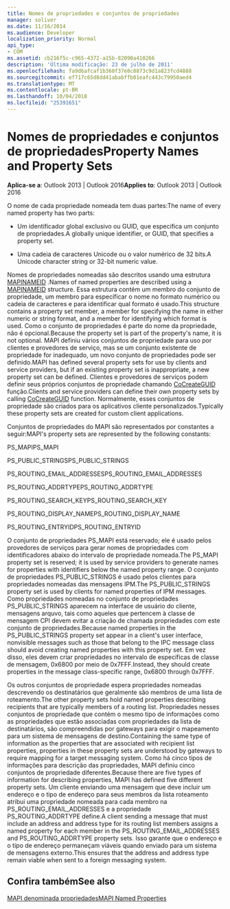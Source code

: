 ```yaml
---
title: Nomes de propriedades e conjuntos de propriedades
manager: soliver
ms.date: 11/16/2014
ms.audience: Developer
localization_priority: Normal
api_type:
- COM
ms.assetid: cb216f5c-c965-4372-a15b-82090a410266
description: 'Última modificação: 23 de julho de 2011'
ms.openlocfilehash: fa9d6afcaf1b360f37e8c8873c9d1a823fcd4888
ms.sourcegitcommit: ef717c65d8dd41ababffb01eafc443c79950aed4
ms.translationtype: MT
ms.contentlocale: pt-BR
ms.lasthandoff: 10/04/2018
ms.locfileid: "25391651"
---
```

# <a name="property-names-and-property-sets"></a><span data-ttu-id="2d5cd-103">Nomes de propriedades e conjuntos de propriedades</span><span class="sxs-lookup"><span data-stu-id="2d5cd-103">Property Names and Property Sets</span></span>

  
  
<span data-ttu-id="2d5cd-104">**Aplica-se a**: Outlook 2013 | Outlook 2016</span><span class="sxs-lookup"><span data-stu-id="2d5cd-104">**Applies to**: Outlook 2013 | Outlook 2016</span></span> 
  
<span data-ttu-id="2d5cd-105">O nome de cada propriedade nomeada tem duas partes:</span><span class="sxs-lookup"><span data-stu-id="2d5cd-105">The name of every named property has two parts:</span></span>
  
- <span data-ttu-id="2d5cd-106">Um identificador global exclusivo ou GUID, que especifica um conjunto de propriedades.</span><span class="sxs-lookup"><span data-stu-id="2d5cd-106">A globally unique identifier, or GUID, that specifies a property set.</span></span>
    
- <span data-ttu-id="2d5cd-107">Uma cadeia de caracteres Unicode ou o valor numérico de 32 bits.</span><span class="sxs-lookup"><span data-stu-id="2d5cd-107">A Unicode character string or 32-bit numeric value.</span></span> 
    
<span data-ttu-id="2d5cd-108">Nomes de propriedades nomeadas são descritos usando uma estrutura [MAPINAMEID](mapinameid.md) .</span><span class="sxs-lookup"><span data-stu-id="2d5cd-108">Names of named properties are described using a [MAPINAMEID](mapinameid.md) structure.</span></span> <span data-ttu-id="2d5cd-109">Essa estrutura contém um membro do conjunto de propriedade, um membro para especificar o nome no formato numérico ou cadeia de caracteres e para identificar qual formato é usado.</span><span class="sxs-lookup"><span data-stu-id="2d5cd-109">This structure contains a property set member, a member for specifying the name in either numeric or string format, and a member for identifying which format is used.</span></span> <span data-ttu-id="2d5cd-110">Como o conjunto de propriedades é parte do nome da propriedade, não é opcional.</span><span class="sxs-lookup"><span data-stu-id="2d5cd-110">Because the property set is part of the property's name, it is not optional.</span></span> <span data-ttu-id="2d5cd-111">MAPI definiu vários conjuntos de propriedade para uso por clientes e provedores de serviço, mas se um conjunto existente de propriedade for inadequado, um novo conjunto de propriedades pode ser definido.</span><span class="sxs-lookup"><span data-stu-id="2d5cd-111">MAPI has defined several property sets for use by clients and service providers, but if an existing property set is inappropriate, a new property set can be defined.</span></span> <span data-ttu-id="2d5cd-112">Clientes e provedores de serviços podem definir seus próprios conjuntos de propriedade chamando [CoCreateGUID](https://msdn.microsoft.com/library/ms688568.aspx) função.</span><span class="sxs-lookup"><span data-stu-id="2d5cd-112">Clients and service providers can define their own property sets by calling [CoCreateGUID](https://msdn.microsoft.com/library/ms688568.aspx) function.</span></span> <span data-ttu-id="2d5cd-113">Normalmente, esses conjuntos de propriedade são criados para os aplicativos cliente personalizados.</span><span class="sxs-lookup"><span data-stu-id="2d5cd-113">Typically these property sets are created for custom client applications.</span></span> 
  
<span data-ttu-id="2d5cd-114">Conjuntos de propriedades do MAPI são representados por constantes a seguir:</span><span class="sxs-lookup"><span data-stu-id="2d5cd-114">MAPI's property sets are represented by the following constants:</span></span>
  
<span data-ttu-id="2d5cd-115">PS_MAPI</span><span class="sxs-lookup"><span data-stu-id="2d5cd-115">PS_MAPI</span></span>
  
<span data-ttu-id="2d5cd-116">PS_PUBLIC_STRINGS</span><span class="sxs-lookup"><span data-stu-id="2d5cd-116">PS_PUBLIC_STRINGS</span></span>
  
<span data-ttu-id="2d5cd-117">PS_ROUTING_EMAIL_ADDRESSES</span><span class="sxs-lookup"><span data-stu-id="2d5cd-117">PS_ROUTING_EMAIL_ADDRESSES</span></span>
  
<span data-ttu-id="2d5cd-118">PS_ROUTING_ADDRTYPE</span><span class="sxs-lookup"><span data-stu-id="2d5cd-118">PS_ROUTING_ADDRTYPE</span></span>
  
<span data-ttu-id="2d5cd-119">PS_ROUTING_SEARCH_KEY</span><span class="sxs-lookup"><span data-stu-id="2d5cd-119">PS_ROUTING_SEARCH_KEY</span></span>
  
<span data-ttu-id="2d5cd-120">PS_ROUTING_DISPLAY_NAME</span><span class="sxs-lookup"><span data-stu-id="2d5cd-120">PS_ROUTING_DISPLAY_NAME</span></span>
  
<span data-ttu-id="2d5cd-121">PS_ROUTING_ENTRYID</span><span class="sxs-lookup"><span data-stu-id="2d5cd-121">PS_ROUTING_ENTRYID</span></span>
  
<span data-ttu-id="2d5cd-122">O conjunto de propriedades PS_MAPI está reservado; ele é usado pelos provedores de serviços para gerar nomes de propriedades com identificadores abaixo do intervalo de propriedade nomeada.</span><span class="sxs-lookup"><span data-stu-id="2d5cd-122">The PS_MAPI property set is reserved; it is used by service providers to generate names for properties with identifiers below the named property range.</span></span> <span data-ttu-id="2d5cd-123">O conjunto de propriedades PS_PUBLIC_STRINGS é usado pelos clientes para propriedades nomeadas das mensagens IPM.</span><span class="sxs-lookup"><span data-stu-id="2d5cd-123">The PS_PUBLIC_STRINGS property set is used by clients for named properties of IPM messages.</span></span> <span data-ttu-id="2d5cd-124">Como propriedades nomeadas no conjunto de propriedades PS_PUBLIC_STRINGS aparecem na interface de usuário do cliente, mensagens arquvo, tais como aqueles que pertencem à classe de mensagem CPI devem evitar a criação de chamada propriedades com este conjunto de propriedades.</span><span class="sxs-lookup"><span data-stu-id="2d5cd-124">Because named properties in the PS_PUBLIC_STRINGS property set appear in a client's user interface, nonvisible messages such as those that belong to the IPC message class should avoid creating named properties with this property set.</span></span> <span data-ttu-id="2d5cd-125">Em vez disso, eles devem criar propriedades no intervalo de específicas de classe de mensagem, 0x6800 por meio de 0x7FFF.</span><span class="sxs-lookup"><span data-stu-id="2d5cd-125">Instead, they should create properties in the message class-specific range, 0x6800 through 0x7FFF.</span></span>
  
<span data-ttu-id="2d5cd-126">Os outros conjuntos de propriedade espera propriedades nomeadas descrevendo os destinatários que geralmente são membros de uma lista de roteamento.</span><span class="sxs-lookup"><span data-stu-id="2d5cd-126">The other property sets hold named properties describing recipients that are typically members of a routing list.</span></span> <span data-ttu-id="2d5cd-127">Propriedades nesses conjuntos de propriedade que contém o mesmo tipo de informações como as propriedades que estão associadas com propriedades da lista de destinatários, são compreendidas por gateways para exigir o mapeamento para um sistema de mensagens de destino.</span><span class="sxs-lookup"><span data-stu-id="2d5cd-127">Containing the same type of information as the properties that are associated with recipient list properties, properties in these property sets are understood by gateways to require mapping for a target messaging system.</span></span> <span data-ttu-id="2d5cd-128">Como há cinco tipos de informações para descrição das propriedades, MAPI definiu cinco conjuntos de propriedade diferentes.</span><span class="sxs-lookup"><span data-stu-id="2d5cd-128">Because there are five types of information for describing properties, MAPI has defined five different property sets.</span></span> <span data-ttu-id="2d5cd-129">Um cliente enviando uma mensagem que deve incluir um endereço e o tipo de endereço para seus membros da lista roteamento atribui uma propriedade nomeada para cada membro na PS_ROUTING_EMAIL_ADDRESSES e a propriedade PS_ROUTING_ADDRTYPE define.</span><span class="sxs-lookup"><span data-stu-id="2d5cd-129">A client sending a message that must include an address and address type for its routing list members assigns a named property for each member in the PS_ROUTING_EMAIL_ADDRESSES and PS_ROUTING_ADDRTYPE property sets.</span></span> <span data-ttu-id="2d5cd-130">Isso garante que o endereço e o tipo de endereço permaneçam viáveis quando enviado para um sistema de mensagens externo.</span><span class="sxs-lookup"><span data-stu-id="2d5cd-130">This ensures that the address and address type remain viable when sent to a foreign messaging system.</span></span>
  
## <a name="see-also"></a><span data-ttu-id="2d5cd-131">Confira também</span><span class="sxs-lookup"><span data-stu-id="2d5cd-131">See also</span></span>



[<span data-ttu-id="2d5cd-132">MAPI denominada propriedades</span><span class="sxs-lookup"><span data-stu-id="2d5cd-132">MAPI Named Properties</span></span>](mapi-named-properties.md)

